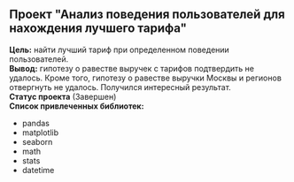 


## Проект "Анализ поведения пользователей для нахождения лучшего тарифа"    
**Цель:** найти лучший тариф при определенном поведении пользователей.   
**Вывод:** гипотезу о равестве выручек с тарифов подтвердить не удалось. Кроме того, гипотезу о равестве выручки Москвы и регионов отвергнуть не удалось. Получился интересный результат.  
**Статус проекта** (Завершен)  
**Список привлеченных библиотек:**
- pandas
- matplotlib
- seaborn
- math
- stats
- datetime
